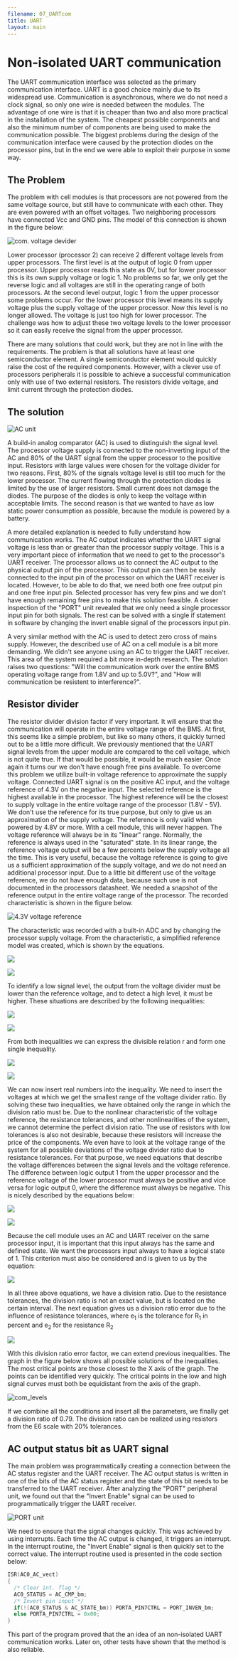 ```yaml
---
filename: 07_UARTcom
title: UART
layout: main
---
```

# Non-isolated UART communication

The UART communication interface was selected as the primary communication interface. UART is a good choice mainly due to its widespread use. Communication is asynchronous, where we do not need a clock signal, so only one wire is needed between the modules. The advantage of one wire is that it is cheaper than two and also more practical in the installation of the system. The cheapest possible components and also the minimum number of components are being used to make the communication possible. The biggest problems during the design of the communication interface were caused by the protection diodes on the processor pins, but in the end we were able to exploit their purpose in some way.

## The Problem

The problem with cell modules is that processors are not powered from the same voltage source, but still have to communicate with each other. They are even powered with an offset voltages. Two neighboring processors have connected Vcc and GND pins. The model of this connection is shown in the figure below:

![com. voltage devider](https://raw.githubusercontent.com/Hrastovc/CarettaBMS/gh-pages/images/Proc1Proc2_COM.png)

Lower processor (processor 2) can receive 2 different voltage levels from upper processors. The first level is at the output of logic 0 from upper processor. Upper processor reads this state as 0V, but for lower processor this is its own supply voltage or logic 1. No problems so far, we only get the reverse logic and all voltages are still in the operating range of both processors. At the second level output, logic 1 from the upper processor some problems occur. For the lower processor this level means its supply voltage plus the supply voltage of the upper processor. Now this level is no longer allowed. The voltage is just too high for lower processor. The challenge was how to adjust these two voltage levels to the lower processor so it can easily receive the signal from the upper processor.

There are many solutions that could work, but they are not in line with the requirements. The problem is that all solutions have at least one semiconductor element. A single semiconductor element would quickly raise the cost of the required components. However, with a clever use of processors peripherals it is possible to achieve a successful communication only with use of two external resistors. The resistors divide voltage, and limit current through the protection diodes.

## The solution

![AC unit](https://raw.githubusercontent.com/Hrastovc/CarettaBMS/gh-pages/images/AC.png)

A build-in analog comparator (AC) is used to distinguish the signal level. The processor voltage supply is connected to the non-inverting input of the AC and 80% of the UART signal from the upper processor to the positive input. Resistors with large values were chosen for the voltage divider for two reasons. First, 80% of the signals voltage level is still too much for the lower processor. The current flowing through the protection diodes is limited by the use of larger resistors. Small current does not damage the diodes. The purpose of the diodes is only to keep the voltage within acceptable limits. The second reason is that we wanted to have as low static power consumption as possible, because the module is powered by a battery.

A more detailed explanation is needed to fully understand how communication works. The AC output indicates whether the UART signal voltage is less than or greater than the processor supply voltage. This is a very important piece of information that we need to get to the processor's UART receiver. The processor allows us to connect the AC output to the physical output pin of the processor. This output pin can then be easily connected to the input pin of the processor on which the UART receiver is located. However, to be able to do that, we need both one free output pin and one free input pin. Selected processor has very few pins and we don't have enough remaining free pins to make this solution feasible. A closer inspection of the "PORT" unit revealed that we only need a single processor input pin for both signals. The rest can be solved with a single if statement in software by changing the invert enable signal of the processors input pin.

A very similar method with the AC is used to detect zero cross of mains supply. However, the described use of AC on a cell module is a bit more demanding. We didn't see anyone using an AC to trigger the UART receiver. This area of the system required a bit more in-depth research. The solution raises two questions: "Will the communication work over the entire BMS operating voltage range from 1.8V and up to 5.0V?", and "How will communication be resistent to interference?".

## Resistor divider

The resistor divider division factor if very important. It will ensure that the communication will operate in the entire voltage range of the BMS. At first, this seems like a simple problem, but like so many others, it quickly turned out to be a little more difficult. We previously mentioned that the UART signal levels from the upper module are compared to the cell voltage, which is not quite true. If that would be possible, it would be much easier. Once again it turns our we don't have enough free pins available. To overcome this problem we utilize built-in voltage reference to approximate the supply voltage. Connected UART signal is on the positive AC input, and the voltage reference of 4.3V on the negative input. The selected reference is the highest available in the processor. The highest reference will be the closest to supply voltage in the entire voltage range of the processor (1.8V - 5V). We don't use the reference for its true purpose, but only to give us an approximation of the supply voltage. The reference is only valid when powered by 4.8V or more. With a cell module, this will never happen. The voltage reference will always be in its "linear" range. Normally, the reference is always used in the "saturated" state. In its linear range, the reference voltage output will be a few percents below the supply voltage all the time. This is very useful, because the voltage reference is going to give us a sufficient approximation of the supply voltage, and we do not need an additional processor input. Due to a little bit different use of the voltage reference, we do not have enough data, because such use is not documented in the processors datasheet. We needed a snapshot of the reference output in the entire voltage range of the processor. The recorded characteristic is shown in the figure below.

![4.3V voltage reference](https://raw.githubusercontent.com/Hrastovc/CarettaBMS/gh-pages/images/Uref4V3.png)

The characteristic was recorded with a built-in ADC and by changing the processor supply voltage. From the characteristic, a simplified reference model was created, which is shown by the equations.

<img src="https://latex.codecogs.com/svg.latex?\Delta_{ref}(U_{supply}) =
  U_{supply} \cdot \left(1 - \frac{1010}{1023} \right)" />

<img src="https://latex.codecogs.com/svg.latex?U_{ref}(U_{supply}) =
  \left\{
    \begin{array}{ll}
      4.3; U_{supply} %3E 4.3 + \Delta_{ref}(U_{supply}) \\
      U_{supply}-\Delta_{ref}(U_{supply}); U_{supply} \leq 4.3 +
        \Delta_{ref}(U_{supply})
    \end{array}
  \right." />

To identify a low signal level, the output from the voltage divider must be lower than the reference voltage, and to detect a high level, it must be higher. These situations are described by the following inequalities:

<img src="https://latex.codecogs.com/svg.latex?U_{supply} \cdot r %3C U_{ref}
  (U_{supply})" />

<img src="https://latex.codecogs.com/svg.latex?\left( U_{supply} + U_{upper}
  \right) \cdot r %3E U_{ref}(U_{supply})" />

From both inequalities we can express the divisible relation r and form one single inequality.

<img src="https://latex.codecogs.com/svg.latex? \frac{U_{ref}(U_{supply})}
  {U_{supply} + U_{upper}} %3C r %3C \frac{U_{ref}(U_{supply})}{U_{supply}}" />

<img src="https://latex.codecogs.com/svg.latex?0.64 %3C r %3C 0.86" />

We can now insert real numbers into the inequality. We need to insert the voltages at which we get the smallest range of the voltage divider ratio. By solving these two inequalities, we have obtained only the range in which the division ratio must be. Due to the nonlinear characteristic of the voltage reference, the resistance tolerances, and other nonlinearities of the system, we cannot determine the perfect division ratio. The use of resistors with low tolerances is also not desirable, because these resistors will increase the price of the components. We even have to look at the voltage range of the system for all possible deviations of the voltage divider ratio due to resistance tolerances. For that purpose, we need equations that describe the voltage differences between the signal levels and the voltage reference. The difference between logic output 1 from the upper processor and the reference voltage of the lower processor must always be positive and vice versa for logic output 0, where the difference must always be negative. This is nicely described by the equations below:

<img src="https://latex.codecogs.com/svg.latex?U_h = r \cdot \left( U_{supply} -
  U_{upper} \right) - U_{ref}(U_{supply})" />

<img src="https://latex.codecogs.com/svg.latex?U_l = r \cdot U_{supply} -
  U_{ref}(U_{supply})" />

Because the cell module uses an AC and UART receiver on the same processor input, it is important that this input always has the same and defined state. We want the processors input always to have a logical state of 1. This criterion must also be considered and is given to us by the equation:

<img src="https://latex.codecogs.com/svg.latex?U_H = U_{supply} \cdot \left( r -
  0,7 \right)" />

In all three above equations, we have a division ratio. Due to the resistance tolerances, the division ratio is not an exact value, but is located on the certain interval. The next equation gives us a division ratio error due to the influence of resistance tolerances, where e<sub>1</sub> is the tolerance for R<sub>1</sub> in percent and e<sub>2</sub> for the resistance R<sub>2</sub>

<img src="https://latex.codecogs.com/svg.latex?E = \frac{ \left( R_1 + R_2
  \right) \cdot \left( 1 + \frac{e_2}{100} \right)}{R_1 \cdot \left( 1 +
  \frac{e_1}{100} \right) + R_2 \cdot \left( 1 + \frac{e_2}{100} \right)} - 1"/>

With this division ratio error factor, we can extend previous inequalities. The graph in the figure below shows all possible solutions of the inequalities. The most critical points are those closest to the X axis of the graph. The points can be identified very quickly. The critical points in the low and high signal curves must both be equidistant from the axis of the graph.

![com_levels](https://raw.githubusercontent.com/Hrastovc/CarettaBMS/gh-pages/images/comLevels.png)

If we combine all the conditions and insert all the parameters, we finally get a division ratio of 0.79. The division ratio can be realized using resistors from the E6 scale with 20% tolerances.

## AC output status bit as UART signal

The main problem was programmatically creating a connection between the AC status register and the UART receiver. The AC output status is written in one of the bits of the AC status register and the state of this bit needs to be transferred to the UART receiver. After analyzing the "PORT" peripheral unit, we found out that the "Invert Enable" signal can be used to programmatically trigger the UART receiver.

![PORT unit](https://raw.githubusercontent.com/Hrastovc/CarettaBMS/gh-pages/images/PORT.png)

We need to ensure that the signal changes quickly. This was achieved by using interrupts. Each time the AC output is changed, it triggers an interrupt. In the interrupt routine, the "Invert Enable" signal is then quickly set to the correct value. The interrupt routine used is presented in the code section below:

```C
ISR(AC0_AC_vect)
{
  /* Clear int. flag */
  AC0_STATUS = AC_CMP_bm;
  /* Invert pin input */
  if(!(AC0_STATUS & AC_STATE_bm)) PORTA_PIN7CTRL = PORT_INVEN_bm;
  else PORTA_PIN7CTRL = 0x00;
}
```

This part of the program proved that the an idea of an non-isolated UART communication works. Later on, other tests have shown that the method is also reliable.
